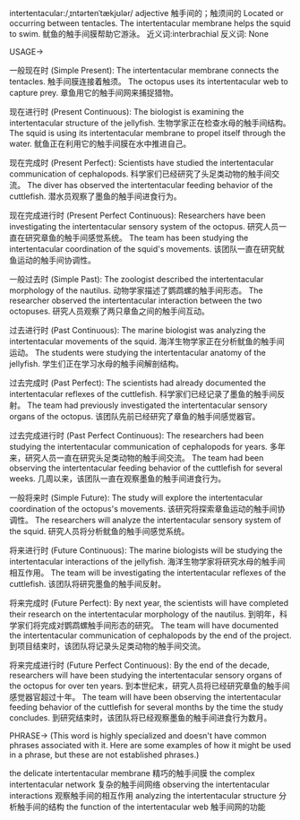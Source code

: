 intertentacular:/ˌɪntərtenˈtækjʊlər/
adjective
触手间的；触须间的
Located or occurring between tentacles.
The intertentacular membrane helps the squid to swim.  鱿鱼的触手间膜帮助它游泳。
近义词:interbrachial
反义词: None

USAGE->

一般现在时 (Simple Present):
The intertentacular membrane connects the tentacles. 触手间膜连接着触须。
The octopus uses its intertentacular web to capture prey. 章鱼用它的触手间网来捕捉猎物。

现在进行时 (Present Continuous):
The biologist is examining the intertentacular structure of the jellyfish. 生物学家正在检查水母的触手间结构。
The squid is using its intertentacular membrane to propel itself through the water. 鱿鱼正在利用它的触手间膜在水中推进自己。

现在完成时 (Present Perfect):
Scientists have studied the intertentacular communication of cephalopods. 科学家们已经研究了头足类动物的触手间交流。
The diver has observed the intertentacular feeding behavior of the cuttlefish. 潜水员观察了墨鱼的触手间进食行为。

现在完成进行时 (Present Perfect Continuous):
Researchers have been investigating the intertentacular sensory system of the octopus. 研究人员一直在研究章鱼的触手间感觉系统。
The team has been studying the intertentacular coordination of the squid's movements. 该团队一直在研究鱿鱼运动的触手间协调性。


一般过去时 (Simple Past):
The zoologist described the intertentacular morphology of the nautilus. 动物学家描述了鹦鹉螺的触手间形态。
The researcher observed the intertentacular interaction between the two octopuses. 研究人员观察了两只章鱼之间的触手间互动。

过去进行时 (Past Continuous):
The marine biologist was analyzing the intertentacular movements of the squid. 海洋生物学家正在分析鱿鱼的触手间运动。
The students were studying the intertentacular anatomy of the jellyfish. 学生们正在学习水母的触手间解剖结构。

过去完成时 (Past Perfect):
The scientists had already documented the intertentacular reflexes of the cuttlefish. 科学家们已经记录了墨鱼的触手间反射。
The team had previously investigated the intertentacular sensory organs of the octopus. 该团队先前已经研究了章鱼的触手间感觉器官。

过去完成进行时 (Past Perfect Continuous):
The researchers had been studying the intertentacular communication of cephalopods for years. 多年来，研究人员一直在研究头足类动物的触手间交流。
The team had been observing the intertentacular feeding behavior of the cuttlefish for several weeks.  几周以来，该团队一直在观察墨鱼的触手间进食行为。

一般将来时 (Simple Future):
The study will explore the intertentacular coordination of the octopus's movements. 该研究将探索章鱼运动的触手间协调性。
The researchers will analyze the intertentacular sensory system of the squid. 研究人员将分析鱿鱼的触手间感觉系统。

将来进行时 (Future Continuous):
The marine biologists will be studying the intertentacular interactions of the jellyfish. 海洋生物学家将研究水母的触手间相互作用。
The team will be investigating the intertentacular reflexes of the cuttlefish. 该团队将研究墨鱼的触手间反射。

将来完成时 (Future Perfect):
By next year, the scientists will have completed their research on the intertentacular morphology of the nautilus. 到明年，科学家们将完成对鹦鹉螺触手间形态的研究。
The team will have documented the intertentacular communication of cephalopods by the end of the project. 到项目结束时，该团队将记录头足类动物的触手间交流。

将来完成进行时 (Future Perfect Continuous):
By the end of the decade, researchers will have been studying the intertentacular sensory organs of the octopus for over ten years. 到本世纪末，研究人员将已经研究章鱼的触手间感觉器官超过十年。
The team will have been observing the intertentacular feeding behavior of the cuttlefish for several months by the time the study concludes. 到研究结束时，该团队将已经观察墨鱼的触手间进食行为数月。


PHRASE->
(This word is highly specialized and doesn't have common phrases associated with it.  Here are some examples of how it might be used in a phrase, but these are not established phrases.)

the delicate intertentacular membrane 精巧的触手间膜
the complex intertentacular network 复杂的触手间网络
observing the intertentacular interactions 观察触手间的相互作用
analyzing the intertentacular structure 分析触手间的结构
the function of the intertentacular web 触手间网的功能
